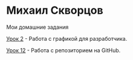 

# Михаил Скворцов
Мои домашние задания

[Урок 2](https://yadi.sk/d/aYcZo7_x3MzLQt "1 дз") - Работа с графикой для разработчика.

[Урок 12](https://siriusmike.github.io/github/lesson_12/ "Моя домашка") - Работа с репозиторием на GitHub.
